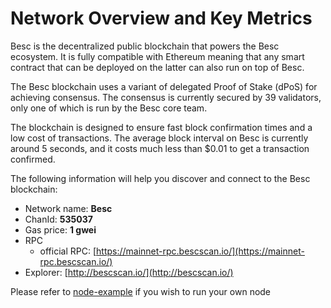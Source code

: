 # Network Overview and Key Metrics

Besc is the decentralized public blockchain that powers the Besc ecosystem. It is fully compatible with Ethereum meaning that any smart contract that can be deployed on the latter can also run on top of Besc.

The Besc blockchain uses a variant of delegated Proof of Stake \(dPoS\) for achieving consensus. The consensus is currently secured by 39 validators, only one of which is run by the Besc core team.

The blockchain is designed to ensure fast block confirmation times and a low cost of transactions. The average block interval on Besc is currently around 5 seconds, and it costs much less than $0.01 to get a transaction confirmed.

The following information will help you discover and connect to the Besc blockchain:   

* Network name: **Besc**
* ChanId: **535037**
* Gas price: **1 gwei**
* RPC
  * official RPC: [https://mainnet-rpc.bescscan.io/](https://mainnet-rpc.bescscan.io/)
* Explorer: [http://bescscan.io/](http://bescscan.io/)

Please refer to [node-example](https://github.com/briannichols0702/BESCCoinNetwork/tree/master/node-example) if you wish to run your own node

